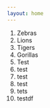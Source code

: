 ```yaml
---
layout: home
---
```


1. Zebras
2. Lions
3. Tigers
4. Gorillas
5. Test
6. test
7. test
8. test
9. tets
10. testdf